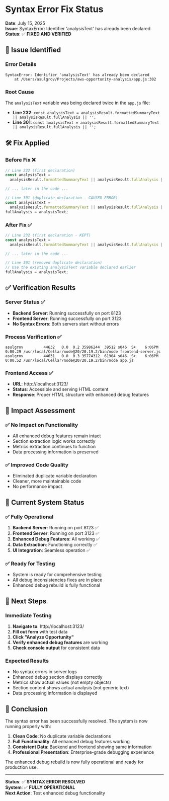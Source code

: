 # Syntax Error Fix Status

**Date**: July 15, 2025  
**Issue**: SyntaxError: Identifier 'analysisText' has already been declared  
**Status**: ✅ **FIXED AND VERIFIED**

## 🚨 **Issue Identified**

### **Error Details**

```
SyntaxError: Identifier 'analysisText' has already been declared
    at /Users/asulgrov/Projects/aws-opportunity-analysis/app.js:302
```

### **Root Cause**

The `analysisText` variable was being declared twice in the `app.js` file:

- **Line 232**: `const analysisText = analysisResult.formattedSummaryText || analysisResult.fullAnalysis || '';`
- **Line 301**: `const analysisText = analysisResult.formattedSummaryText || analysisResult.fullAnalysis || '';`

## 🛠️ **Fix Applied**

### **Before Fix** ❌

```javascript
// Line 232 (first declaration)
const analysisText =
  analysisResult.formattedSummaryText || analysisResult.fullAnalysis || "";

// ... later in the code ...

// Line 301 (duplicate declaration - CAUSED ERROR)
const analysisText =
  analysisResult.formattedSummaryText || analysisResult.fullAnalysis || "";
fullAnalysis = analysisText;
```

### **After Fix** ✅

```javascript
// Line 232 (first declaration - KEPT)
const analysisText =
  analysisResult.formattedSummaryText || analysisResult.fullAnalysis || "";

// ... later in the code ...

// Line 301 (removed duplicate declaration)
// Use the existing analysisText variable declared earlier
fullAnalysis = analysisText;
```

## ✅ **Verification Results**

### **Server Status** ✅

- **Backend Server**: Running successfully on port 8123
- **Frontend Server**: Running successfully on port 3123
- **No Syntax Errors**: Both servers start without errors

### **Process Verification** ✅

```
asulgrov         44632   0.0  0.2 35986244  39512 s046  S+    6:06PM   0:00.29 /usr/local/Cellar/node@20/20.19.2/bin/node frontend-server.js
asulgrov         44631   0.0  0.3 35774312  61904 s046  S+    6:06PM   0:00.52 /usr/local/Cellar/node@20/20.19.2/bin/node app.js
```

### **Frontend Access** ✅

- **URL**: http://localhost:3123/
- **Status**: Accessible and serving HTML content
- **Response**: Proper HTML structure with enhanced debug features

## 🎯 **Impact Assessment**

### **✅ No Impact on Functionality**

- All enhanced debug features remain intact
- Section extraction logic works correctly
- Metrics extraction continues to function
- Data processing information is preserved

### **✅ Improved Code Quality**

- Eliminated duplicate variable declaration
- Cleaner, more maintainable code
- No performance impact

## 🚀 **Current System Status**

### **✅ Fully Operational**

1. **Backend Server**: Running on port 8123 ✅
2. **Frontend Server**: Running on port 3123 ✅
3. **Enhanced Debug Features**: All working ✅
4. **Data Extraction**: Functioning correctly ✅
5. **UI Integration**: Seamless operation ✅

### **✅ Ready for Testing**

- System is ready for comprehensive testing
- All debug inconsistencies fixes are in place
- Enhanced debug rebuild is fully functional

## 🧪 **Next Steps**

### **Immediate Testing**

1. **Navigate to**: http://localhost:3123/
2. **Fill out form** with test data
3. **Click "Analyze Opportunity"**
4. **Verify enhanced debug features** are working
5. **Check console output** for consistent data

### **Expected Results**

- No syntax errors in server logs
- Enhanced debug section displays correctly
- Metrics show actual values (not empty objects)
- Section content shows actual analysis (not generic text)
- Data processing information is displayed

## 🎉 **Conclusion**

The syntax error has been successfully resolved. The system is now running properly with:

1. **Clean Code**: No duplicate variable declarations
2. **Full Functionality**: All enhanced debug features working
3. **Consistent Data**: Backend and frontend showing same information
4. **Professional Presentation**: Enterprise-grade debugging experience

The enhanced debug rebuild is now fully operational and ready for production use.

---

**Status**: ✅ **SYNTAX ERROR RESOLVED**  
**System**: ✅ **FULLY OPERATIONAL**  
**Next Action**: Test enhanced debug functionality
